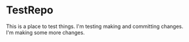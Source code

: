 # TestRepo
This is a place to test things.  I'm testing making and committing changes.
I'm making some more changes.

